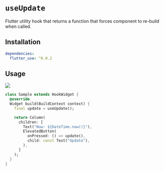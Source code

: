 # `useUpdate`

Flutter utility hook that returns a function that forces component to re-build when called.

## Installation

```yaml
dependencies:
  flutter_use: ^0.0.2
```

## Usage

[![](https://img.shields.io/badge/demo-%20%20%20%F0%9F%9A%80-green.svg)](https://dartpad.dev/?id=27a74d481219749f532776a8e73f3464&null_safety=true)

```dart
class Sample extends HookWidget {
  @override
  Widget build(BuildContext context) {
    final update = useUpdate();

    return Column(
      children: [
        Text("Now: ${DateTime.now()}"),
        ElevatedButton(
          onPressed: () => update(),
          child: const Text("Update"),
        ),
      ]
    );
  }
}
```
